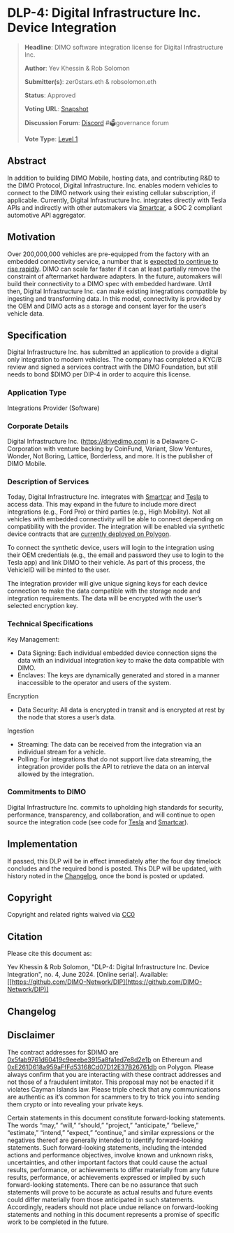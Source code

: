 # DLP-4: Digital Infrastructure Inc. Device Integration

> **Headline**: DIMO software integration license for Digital Infrastructure Inc.
>
> **Author**: Yev Khessin & Rob Solomon
>
> **Submitter(s)**: zer0stars.eth & robsolomon.eth
>
> **Status**: Approved
>
> **Voting URL**: [Snapshot](https://snapshot.org/#/dimo.eth/proposal/0x9d93ab79916c69c1cbb3356877fb08b8d12f216511115a0572767bc4eba6c32e)
>
> **Discussion Forum**: [Discord](https://chat.dimo.zone) #🗳️governance forum
>
> **Vote Type**: [Level 1](https://docs.dimo.zone/governance/dip1#voting-protocol)

## Abstract

In addition to building DIMO Mobile, hosting data, and contributing R\&D to the DIMO Protocol, Digital Infrastructure. Inc. enables modern vehicles to connect to the DIMO network using their existing cellular subscription, if applicable. Currently, Digital Infrastructure Inc. integrates directly with Tesla APIs and indirectly with other automakers via [Smartcar](https://smartcar.com/), a SOC 2 compliant automotive API aggregator.

## Motivation

Over 200,000,000 vehicles are pre-equipped from the factory with an embedded connectivity service, a number that is [expected to continue to rise rapidly](https://www.juniperresearch.com/press/connected-vehicles-to-surpass-367-million-globally/). DIMO can scale far faster if it can at least partially remove the constraint of aftermarket hardware adapters. In the future, automakers will build their connectivity to a DIMO spec with embedded hardware. Until then, Digital Infrastructure Inc. can make existing integrations compatible by ingesting and transforming data. In this model, connectivity is provided by the OEM and DIMO acts as a storage and consent layer for the user’s vehicle data.

## Specification

Digital Infrastructure Inc. has submitted an application to provide a digital only integration to modern vehicles. The company has completed a KYC/B review and signed a services contract with the DIMO Foundation, but still needs to bond $DIMO per DIP-4 in order to acquire this license.

### Application Type

Integrations Provider (Software)

### Corporate Details

Digital Infrastructure Inc. (https://drivedimo.com) is a Delaware C-Corporation with venture backing by CoinFund, Variant, Slow Ventures, Wonder, Not Boring, Lattice, Borderless, and more. It is the publisher of DIMO Mobile.

### Description of Services

Today, Digital Infrastructure Inc. integrates with [Smartcar](https://smartcar.com) and [Tesla](https://developer.tesla.com/docs/) to access data. This may expand in the future to include more direct integrations (e.g., Ford Pro) or third parties (e.g., High Mobility). Not all vehicles with embedded connectivity will be able to connect depending on compatibility with the provider. The integration will be enabled via synthetic device contracts that are [currently deployed on Polygon](https://polygonscan.com/token/0x4804e8d1661cd1a1e5ddde1ff458a7f878c0ac6d).&#x20;

To connect the synthetic device, users will login to the integration using their OEM credentials (e.g., the email and password they use to login to the Tesla app) and link DIMO to their vehicle. As part of this process, the VehicleID will be minted to the user.&#x20;

The integration provider will give unique signing keys for each device connection to make the data compatible with the storage node and integration requirements. The data will be encrypted with the user’s selected encryption key.

### Technical Specifications

Key Management:

* Data Signing: Each individual embedded device connection signs the data with an individual integration key to make the data compatible with DIMO.
* Enclaves: The keys are dynamically generated and stored in a manner inaccessible to the operator and users of the system.

Encryption

* Data Security: All data is encrypted in transit and is encrypted at rest by the node that stores a user’s data.&#x20;

Ingestion

* Streaming: The data can be received from the integration via an individual stream for a vehicle.
* Polling: For integrations that do not support live data streaming, the integration provider polls the API to retrieve the data on an interval allowed by the integration.

### Commitments to DIMO

Digital Infrastructure Inc. commits to upholding high standards for security, performance, transparency, and collaboration, and will continue to open source the integration code (see code for [Tesla](https://github.com/DIMO-Network/task-worker/blob/d7bd55b8d0b2959fb90e5d4aee1c228e84f75f5e/internal/services/tesla/tesla\_v2.go#L12) and [Smartcar](https://github.com/DIMO-Network/task-worker/blob/d7bd55b8d0b2959fb90e5d4aee1c228e84f75f5e/internal/services/smartcar.go)).

## Implementation

If passed, this DLP will be in effect immediately after the four day timelock concludes and the required bond is posted. This DLP will be updated, with history noted in the [Changelog](dip13.md#changelog), once the bond is posted or updated.

## Copyright

Copyright and related rights waived via [CC0](https://creativecommons.org/publicdomain/zero/1.0)

## Citation

Please cite this document as:

Yev Khessin & Rob Solomon, "DLP-4: Digital Infrastructure Inc. Device Integration", no. 4, June 2024. \[Online serial]. Available: \[[https://github.com/DIMO-Network/DIP](https://github.com/DIMO-Network/DIP)]

## Changelog



## Disclaimer <a href="#disclaimer" id="disclaimer"></a>

The contract addresses for $DIMO are [0x5fab9761d60419c9eeebe3915a8fa1ed7e8d2e1b](https://etherscan.io/token/0x5fab9761d60419c9eeebe3915a8fa1ed7e8d2e1b) on Ethereum and [0xE261D618a959aFfFd53168Cd07D12E37B26761db](https://polygonscan.com/token/0xE261D618a959aFfFd53168Cd07D12E37B26761db) on Polygon. Please always confirm that you are interacting with these contract addresses and not those of a fraudulent imitator. This proposal may not be enacted if it violates Cayman Islands law. Please triple check that any communications are authentic as it’s common for scammers to try to trick you into sending them crypto or into revealing your private keys.

Certain statements in this document constitute forward-looking statements. The words “may,” “will,” “should,” “project,” “anticipate,” “believe,” “estimate,” “intend,” “expect,” “continue,” and similar expressions or the negatives thereof are generally intended to identify forward-looking statements. Such forward-looking statements, including the intended actions and performance objectives, involve known and unknown risks, uncertainties, and other important factors that could cause the actual results, performance, or achievements to differ materially from any future results, performance, or achievements expressed or implied by such forward-looking statements. There can be no assurance that such statements will prove to be accurate as actual results and future events could differ materially from those anticipated in such statements. Accordingly, readers should not place undue reliance on forward-looking statements and nothing in this document represents a promise of specific work to be completed in the future.
